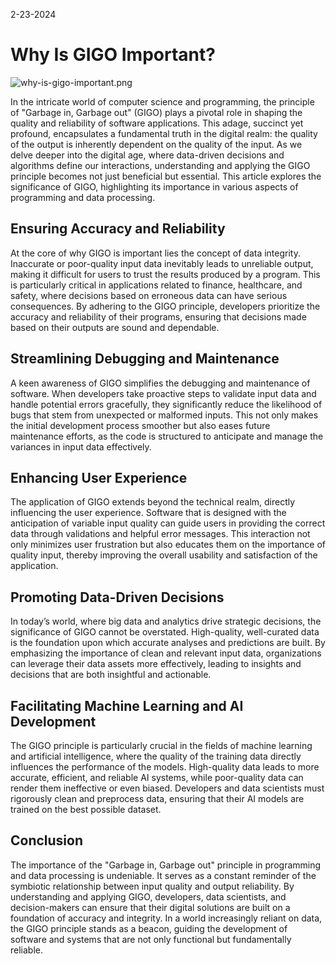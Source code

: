 2-23-2024
# Why Is GIGO Important?

![why-is-gigo-important.png](https://raw.githubusercontent.com/Gage-Technologies/blogs-gigo.dev/master/images/why-is-gigo-important.png)

In the intricate world of computer science and programming, the principle of "Garbage in, Garbage out" (GIGO) plays a pivotal role in shaping the quality and reliability of software applications. This adage, succinct yet profound, encapsulates a fundamental truth in the digital realm: the quality of the output is inherently dependent on the quality of the input. As we delve deeper into the digital age, where data-driven decisions and algorithms define our interactions, understanding and applying the GIGO principle becomes not just beneficial but essential. This article explores the significance of GIGO, highlighting its importance in various aspects of programming and data processing.

## Ensuring Accuracy and Reliability

At the core of why GIGO is important lies the concept of data integrity. Inaccurate or poor-quality input data inevitably leads to unreliable output, making it difficult for users to trust the results produced by a program. This is particularly critical in applications related to finance, healthcare, and safety, where decisions based on erroneous data can have serious consequences. By adhering to the GIGO principle, developers prioritize the accuracy and reliability of their programs, ensuring that decisions made based on their outputs are sound and dependable.

## Streamlining Debugging and Maintenance

A keen awareness of GIGO simplifies the debugging and maintenance of software. When developers take proactive steps to validate input data and handle potential errors gracefully, they significantly reduce the likelihood of bugs that stem from unexpected or malformed inputs. This not only makes the initial development process smoother but also eases future maintenance efforts, as the code is structured to anticipate and manage the variances in input data effectively.

## Enhancing User Experience

The application of GIGO extends beyond the technical realm, directly influencing the user experience. Software that is designed with the anticipation of variable input quality can guide users in providing the correct data through validations and helpful error messages. This interaction not only minimizes user frustration but also educates them on the importance of quality input, thereby improving the overall usability and satisfaction of the application.

## Promoting Data-Driven Decisions

In today’s world, where big data and analytics drive strategic decisions, the significance of GIGO cannot be overstated. High-quality, well-curated data is the foundation upon which accurate analyses and predictions are built. By emphasizing the importance of clean and relevant input data, organizations can leverage their data assets more effectively, leading to insights and decisions that are both insightful and actionable.

## Facilitating Machine Learning and AI Development

The GIGO principle is particularly crucial in the fields of machine learning and artificial intelligence, where the quality of the training data directly influences the performance of the models. High-quality data leads to more accurate, efficient, and reliable AI systems, while poor-quality data can render them ineffective or even biased. Developers and data scientists must rigorously clean and preprocess data, ensuring that their AI models are trained on the best possible dataset.

## Conclusion

The importance of the "Garbage in, Garbage out" principle in programming and data processing is undeniable. It serves as a constant reminder of the symbiotic relationship between input quality and output reliability. By understanding and applying GIGO, developers, data scientists, and decision-makers can ensure that their digital solutions are built on a foundation of accuracy and integrity. In a world increasingly reliant on data, the GIGO principle stands as a beacon, guiding the development of software and systems that are not only functional but fundamentally reliable.
